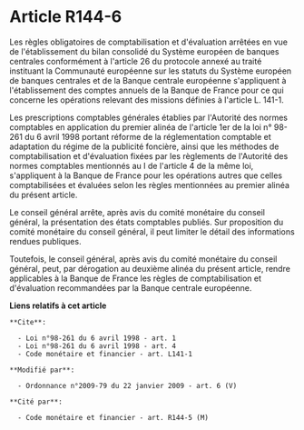 # Article R144-6

Les règles obligatoires de comptabilisation et d'évaluation arrêtées en vue de l'établissement du bilan consolidé du Système
européen de banques centrales conformément à l'article 26 du protocole annexé au traité instituant la Communauté européenne
sur les statuts du Système européen de banques centrales et de la Banque centrale européenne s'appliquent à l'établissement
des comptes annuels de la Banque de France pour ce qui concerne les opérations relevant des missions définies à l'article L.
141-1. 

Les prescriptions comptables générales établies par l'Autorité des normes comptables en application du premier alinéa de
l'article 1er de la loi n° 98-261 du 6 avril 1998 portant réforme de la réglementation comptable et adaptation du régime de
la publicité foncière, ainsi que les méthodes de comptabilisation et d'évaluation fixées par les règlements de l'Autorité des
normes comptables mentionnés au I de l'article 4 de la même loi, s'appliquent à la Banque de France pour les opérations
autres que celles comptabilisées et évaluées selon les règles mentionnées au premier alinéa du présent article. 

Le conseil général arrête, après avis du comité monétaire du conseil général, la présentation des états comptables publiés.
Sur proposition du comité monétaire du conseil général, il peut limiter le détail des informations rendues publiques. 

Toutefois, le conseil général, après avis du comité monétaire du conseil général, peut, par dérogation au deuxième alinéa du
présent article, rendre applicables à la Banque de France les règles de comptabilisation et d'évaluation recommandées par la
Banque centrale européenne.

**Liens relatifs à cet article**

	**Cite**:

	  - Loi n°98-261 du 6 avril 1998 - art. 1
	  - Loi n°98-261 du 6 avril 1998 - art. 4
	  - Code monétaire et financier - art. L141-1

	**Modifié par**:

	  - Ordonnance n°2009-79 du 22 janvier 2009 - art. 6 (V)

	**Cité par**:

	  - Code monétaire et financier - art. R144-5 (M)
